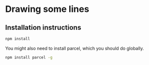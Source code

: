 # Drawing some lines

## Installation instructions

```bash
npm install
```

You might also need to install parcel, which you should do globally.

``` bash
npm install parcel -g
```